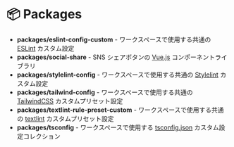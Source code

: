 # 📦 Packages

- **packages/eslint-config-custom** - ワークスペースで使用する共通の [ESLint](https://eslint.org/) カスタム設定
- **packages/social-share** - SNS シェアボタンの [Vue.js](https://ja.vuejs.org/) コンポーネントライブラリ
- **packages/stylelint-config** - ワークスペースで使用する共通の [Stylelint](https://stylelint.io/) カスタム設定
- **packages/tailwind-config** - ワークスペースで使用する共通の [TailwindCSS](https://tailwindcss.com/) カスタムプリセット設定
- **packages/textlint-rule-preset-custom** - ワークスペースで使用する共通の [textlint](https://textlint.github.io/) カスタムプリセット設定
- **packages/tsconfig** - ワークスペースで使用する [tsconfig.json](https://www.typescriptlang.org/docs/handbook/tsconfig-json.html) カスタム設定コレクション
